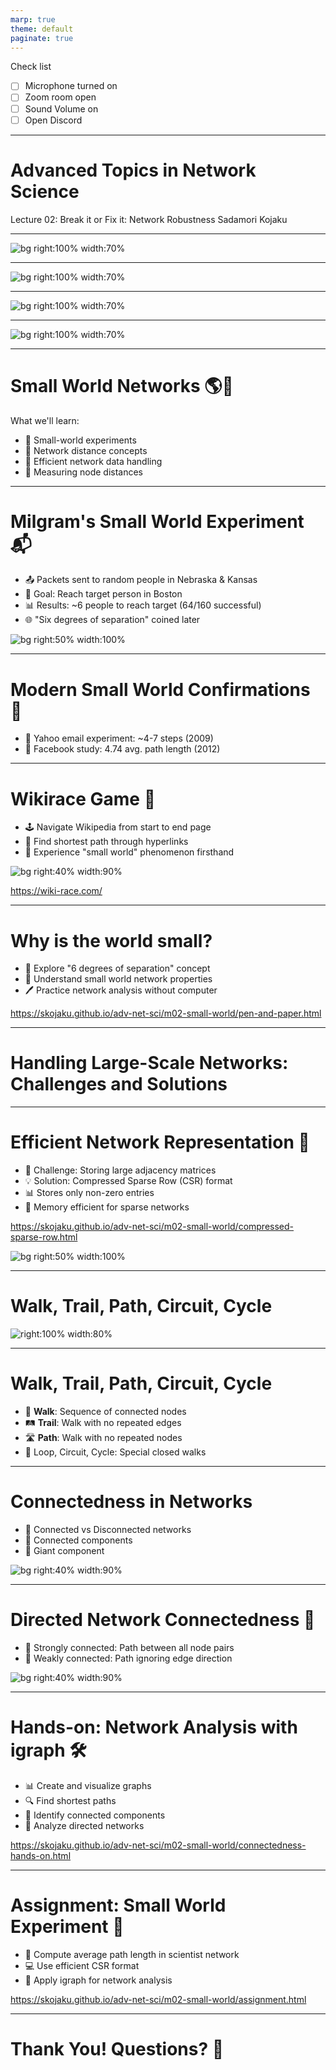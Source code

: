 ```yaml
---
marp: true
theme: default
paginate: true
---
```


Check list
- [ ] Microphone turned on
- [ ] Zoom room open
- [ ] Sound Volume on
- [ ] Open Discord

---

# Advanced Topics in Network Science

Lecture 02: Break it or Fix it: Network Robustness
Sadamori Kojaku

---

![bg right:100% width:70%](../enginet-intro-slide/enginet-01.png)

---

![bg right:100% width:70%](../enginet-intro-slide/enginet-02.png)

---

![bg right:100% width:70%](../enginet-intro-slide/enginet-03.png)

---

![bg right:100% width:70%](../enginet-intro-slide/enginet-04v2.png)

---

# Small World Networks 🌎🔗

What we'll learn:
- 🧪 Small-world experiments
- 📏 Network distance concepts
- 💾 Efficient network data handling
- 🔬 Measuring node distances

---

# Milgram's Small World Experiment 📬

- 📤 Packets sent to random people in Nebraska & Kansas
- 🎯 Goal: Reach target person in Boston
- 📊 Results: ~6 people to reach target (64/160 successful)
- 🌐 "Six degrees of separation" coined later

![bg right:50% width:100%](../../lecture-note/figs/milgram-small-world-experiment.png)

---

# Modern Small World Confirmations 📱

- 📧 Yahoo email experiment: ~4-7 steps (2009)
- 👥 Facebook study: 4.74 avg. path length (2012)

---

# Wikirace Game 🏁

- 🕹️ Navigate Wikipedia from start to end page
- 🔗 Find shortest path through hyperlinks
- 👀 Experience "small world" phenomenon firsthand

![bg right:40% width:90%](https://cdn.sparkfun.com/assets/home_page_posts/3/8/8/0/Wikirace.jpeg)

https://wiki-race.com/

---

# Why is the world small?

- 📐 Explore "6 degrees of separation" concept
- 🤔 Understand small world network properties
- 🖊️ Practice network analysis without computer

https://skojaku.github.io/adv-net-sci/m02-small-world/pen-and-paper.html

---

# Handling Large-Scale Networks: Challenges and Solutions

---

# Efficient Network Representation 💾

- 🧮 Challenge: Storing large adjacency matrices
- 💡 Solution: Compressed Sparse Row (CSR) format
- 📊 Stores only non-zero entries
- 🚀 Memory efficient for sparse networks

https://skojaku.github.io/adv-net-sci/m02-small-world/compressed-sparse-row.html

![bg right:50% width:100%](https://matthewlincoln.net/assets/images/adjmatrix_comm.png)


---

# Walk, Trail, Path, Circuit, Cycle

![right:100% width:80%](../../lecture-note/figs/walk.jpg)

---

# Walk, Trail, Path, Circuit, Cycle

- 🚶 **Walk**: Sequence of connected nodes
- 🛤️ **Trail**: Walk with no repeated edges
- 🛣️ **Path**: Walk with no repeated nodes
- 🔄 Loop, Circuit, Cycle: Special closed walks



---

# Connectedness in Networks

- 🔗 Connected vs Disconnected networks
- 🧩 Connected components
- 🌟 Giant component

![bg right:40% width:90%](../../lecture-note/figs/connected-component.jpg)

---

# Directed Network Connectedness 🔀

- 💪 Strongly connected: Path between all node pairs
- 🤝 Weakly connected: Path ignoring edge direction

![bg right:40% width:90%](../../lecture-note/figs/connected-component-directed.jpg)

---

# Hands-on: Network Analysis with igraph 🛠️

- 📊 Create and visualize graphs
- 🔍 Find shortest paths
- 🧩 Identify connected components
- 🔀 Analyze directed networks

https://skojaku.github.io/adv-net-sci/m02-small-world/connectedness-hands-on.html

---

# Assignment: Small World Experiment 📝

- 🔬 Compute average path length in scientist network
- 💻 Use efficient CSR format
- 🧮 Apply igraph for network analysis

https://skojaku.github.io/adv-net-sci/m02-small-world/assignment.html



---

# Thank You! Questions? 🤔